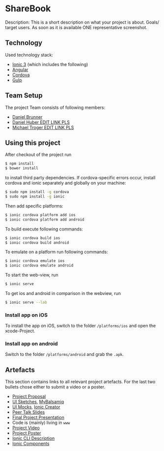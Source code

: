 # ShareBook

Description: This is a short description on what your project is about. Goals/ target users. As soon as it is available ONE representative screenshot.

## Technology

Used technology stack:

* [Ionic 3](https://ionicframework.com/) (which includes the following)
* [Angular](https://angularjs.org/)
* [Cordova](https://cordova.apache.org/)
* [Gulp](http://gulpjs.com/)

## Team Setup

The project Team consists of following members:

* [Daniel Brunner](https://github.com/danjelous)
* [Daniel Huber EDIT LINK PLS](https://github.com/danjelous)
* [Michael Troger EDIT LINK PLS](https://github.com/danjelous)

## Using this project

After checkout of the project run

```bash
$ npm install
$ bower install
```

to install third party dependencies.
If cordova-specific errors occur, install cordova and ionic separately and globally on your machine:

```bash
$ sudo npm install -g cordova
$ sudo npm install -g ionic
```

Then add specific platforms:

```bash
$ ionic cordova platform add ios
$ ionic cordova platform add android
```

To build execute following commands:

```bash
$ ionic cordova build ios
$ ionic cordova build android
```

To emulate on a platform run following commands:

```bash
$ ionic cordova emulate ios
$ ionic cordova emulate android
```

To start the web-view, run

```bash
$ ionic serve
```

To get ios and android in comparison in the webview, run

```bash
$ ionic serve --lab
```

### Install app on iOS

To install the app on iOS, switch to the folder `/platforms/ios` and open the xcode-Project.

### Install app on android

Switch to the folder `/platforms/android` and grab the `.apk`.

## Artefacts

This section contains links to all relevant project artefacts. For the last two bullets chose either to submit a video or a poster.

* [Project Proposal](documents/XPD_Proposal.pdf)
* [UI Sketches](documents/presentations/ShareBook_myBalsamiq_Mockups.pdf), [MyBalsamiq](https://www.mybalsamiq.com)
* [UI Mocks](documents/mock-presentation.pdf), [Ionic Creator](http://ionic.io/products/creator)
* [Peer Talk Slides](documents/peer-talk.pdf)
* [Final Project Presentation](documents/final-presentation.pdf)
* Code is (mainly) living in `www`
* [Project Video](https://www.youtube.com/embed/gGOXMWGVwDg)
* [Project Poster](documents/poster.pdf)
* [Ionic CLI Description](http://ionicframework.com/docs/cli/)
* [Ionic Components](http://ionicframework.com/docs/components/)